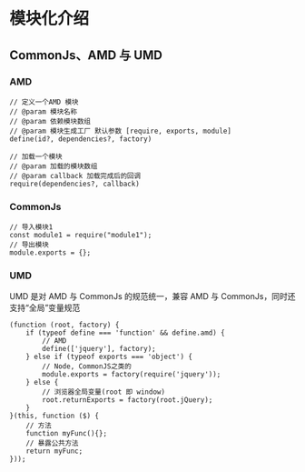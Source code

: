 # 模块化介绍
## CommonJs、AMD 与 UMD
### AMD

    // 定义一个AMD 模块
    // @param 模块名称
    // @param 依赖模块数组
    // @param 模块生成工厂 默认参数 [require, exports, module]
    define(id?, dependencies?, factory)

    // 加载一个模块
    // @param 加载的模块数组
    // @param callback 加载完成后的回调
    require(dependencies?, callback)

### CommonJs

    // 导入模块1
    const module1 = require("module1");
    // 导出模块
    module.exports = {};

### UMD
UMD 是对 AMD 与 CommonJs 的规范统一，兼容 AMD 与 CommonJs，同时还支持“全局”变量规范

    (function (root, factory) {
        if (typeof define === 'function' && define.amd) {
            // AMD
            define(['jquery'], factory);
        } else if (typeof exports === 'object') {
            // Node, CommonJS之类的
            module.exports = factory(require('jquery'));
        } else {
            // 浏览器全局变量(root 即 window)
            root.returnExports = factory(root.jQuery);
        }
    }(this, function ($) {
        // 方法
        function myFunc(){};
        // 暴露公共方法
        return myFunc;
    }));